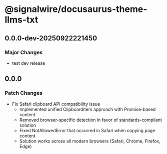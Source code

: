 # @signalwire/docusaurus-theme-llms-txt

## 0.0.0-dev-20250922221450

### Major Changes

- test dev release

## 0.0.0

### Patch Changes

- Fix Safari clipboard API compatibility issue
  - Implemented unified ClipboardItem approach with Promise-based content
  - Removed browser-specific detection in favor of standards-compliant solution
  - Fixed NotAllowedError that occurred in Safari when copying page content
  - Solution works across all modern browsers (Safari, Chrome, Firefox, Edge)
